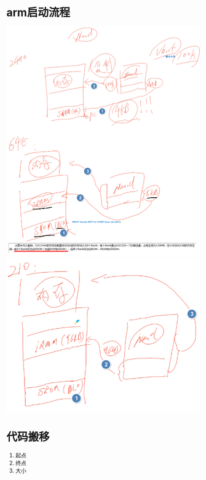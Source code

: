 # arm启动流程
![](../photo/Pasted%20image%2020230424180909.png)
![](../photo/Pasted%20image%2020230424182123.png)
![](../photo/Pasted%20image%2020230424182324.png)

# 代码搬移
1. 起点
2. 终点
3. 大小


